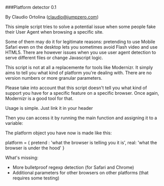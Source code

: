 ###Platform detector 0.1
 
By Claudio Ortolina (claudio@jumpzero.com)

This simple script tries to solve a potential issue when some people fake their User Agent when browsing a specific site.

Some of them may do it for legitimate reasons: pretending to use Mobile Safari even on the desktop lets you sometimes avoid Flash video and use HTML5. There are however issues when you use user agent detection to serve different files or change Javascript logic.

This script is not at all a replacemente for tools like Modernizr. It simply aims to tell you what kind of platform you're dealing with. There are no version numbers or more granular parameters.

Please take into account that this script doesn't tell you what kind of support you have for a specific feature on a specific browser. Once again, Modernizr is a good tool for that.

Usage is simple. Just link it in your header

  <script type="text/javascript" src="platform_detector.js"></script>

Then you can access it by running the main function and assigning it to a variable:

  <script>
    var platform = platform_detector();
  </script>

The platform object you have now is made like this:

  platform = {
    pretend : 'what the browser is telling you it is',
    real: 'what the browser is under the hood'
  }

What's missing:

- More bulletproof regexp detection (for Safari and Chrome)
- Additional parameters for other browsers on other platforms (that requires some testing)
